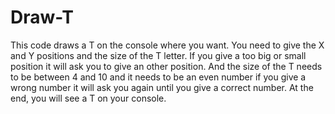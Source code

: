 # Draw-T

This code draws a T on the console where you want. You need to give the X and Y positions and the size of the T letter. 
If you give a too big or small position it will ask you to give an other position. 
And the size of the T needs to be between 4 and 10 and it needs to be an even number if you give a wrong number it will ask you again until you give a correct number. 
At the end, you will see a T on your console.
